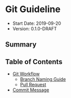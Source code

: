 # Git Guideline

- Start Date: 2019-09-20
- Version: 0.1.0-DRAFT

## Summary

<!-- TODO -->

## Table of Contents

- [Git Workflow](./git-workflow-guid.md)
    - [Branch Naming Guide](./branch-naming-guide.md)
    - [Pull Request](./pull-request.sample.md)
- [Commit Message](./commit-message-guide.md)